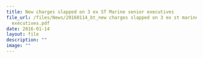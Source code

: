 ```yaml
---
title: New charges slapped on 3 ex ST Marine senior executives
file_url: /files/News/20160114_bt_new charges slapped on 3 ex st marine senior
  executives.pdf
date: 2016-01-14
layout: file
description: ""
image: ""
---
```

